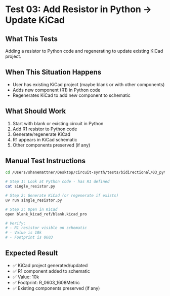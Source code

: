 # Test 03: Add Resistor in Python → Update KiCad

## What This Tests

Adding a resistor to Python code and regenerating to update existing KiCad project.

## When This Situation Happens

- User has existing KiCad project (maybe blank or with other components)
- Adds new component (R1) in Python code
- Regenerates KiCad to add new component to schematic

## What Should Work

1. Start with blank or existing circuit in Python
2. Add R1 resistor to Python code
3. Generate/regenerate KiCad
4. R1 appears in KiCad schematic
5. Other components preserved (if any)

## Manual Test Instructions

```bash
cd /Users/shanemattner/Desktop/circuit-synth/tests/bidirectional/03_python_to_kicad

# Step 1: Look at Python code - has R1 defined
cat single_resistor.py

# Step 2: Generate KiCad (or regenerate if exists)
uv run single_resistor.py

# Step 3: Open in KiCad
open blank_kicad_ref/blank.kicad_pro

# Verify:
# - R1 resistor visible on schematic
# - Value is 10k
# - Footprint is 0603
```

## Expected Result

- ✅ KiCad project generated/updated
- ✅ R1 component added to schematic
- ✅ Value: 10k
- ✅ Footprint: R_0603_1608Metric
- ✅ Existing components preserved (if any)
